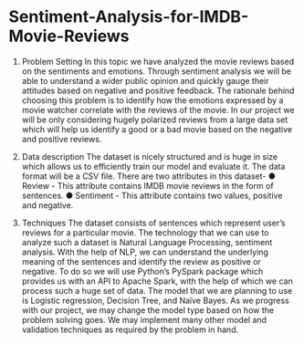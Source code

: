 # Sentiment-Analysis-for-IMDB-Movie-Reviews
1.	Problem Setting
In this topic we have analyzed the movie reviews based on the sentiments and
emotions. Through sentiment analysis we will be able to understand a wider public
opinion and quickly gauge their attitudes based on negative and positive feedback.
The rationale behind choosing this problem is to identify how the emotions expressed by a movie watcher correlate with the reviews of the movie.
In our project we will be only considering hugely polarized reviews from a large data set which will help us identify a good or a bad movie based on the negative and positive reviews.

2.	Data description
The dataset is nicely structured and is huge in size which allows us to efficiently train our model and evaluate it. The data format will be a CSV file. There are two attributes in this dataset-
● Review - This attribute contains IMDB movie reviews in the form of sentences.
● Sentiment - This attribute contains two values, positive and negative.

3.	Techniques
The dataset consists of sentences which represent user’s reviews for a particular movie. The technology that we can use to analyze such a dataset is Natural Language Processing, sentiment analysis. With the help of NLP, we can understand the underlying meaning of the sentences and identify the review as positive or negative. To do so we will use Python’s PySpark package which provides us with an API to Apache Spark, with the help of which we can process such a huge set of data. The model that we are planning to use is Logistic regression, Decision Tree, and Naïve Bayes. As we progress with our project, we may change the model type based on how the problem solving goes. We may implement many other model and validation techniques as required by the problem in hand.
